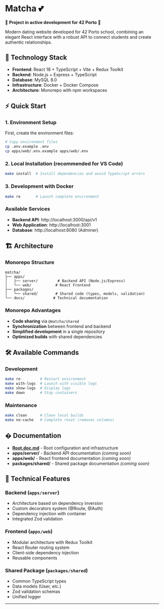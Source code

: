 # Matcha 💕

🚧 **Project in active development for 42 Porto** 🚧

Modern dating website developed for 42 Porto school, combining an elegant React interface with a robust API to connect students and create authentic relationships.

## 🚀 Technology Stack

-   **Frontend**: React 18 + TypeScript + Vite + Redux Toolkit
-   **Backend**: Node.js + Express + TypeScript
-   **Database**: MySQL 8.0
-   **Infrastructure**: Docker + Docker Compose
-   **Architecture**: Monorepo with npm workspaces

## ⚡ Quick Start

### 1. Environment Setup

First, create the environment files:

```bash
# Copy environment files
cp .env.example .env
cp apps/web/.env.example apps/web/.env
```

### 2. Local Installation (recommended for VS Code)

```bash
make install  # Install dependencies and avoid TypeScript errors
```

### 3. Development with Docker

```bash
make re       # Launch complete environment
```

### Available Services

-   **Backend API**: http://localhost:3000/api/v1
-   **Web Application**: http://localhost:3001
-   **Database**: http://localhost:8080 (Adminer)

## 🏗️ Architecture

### Monorepo Structure

```
matcha/
├── apps/
│   ├── server/         # Backend API (Node.js/Express)
│   └── web/           # React Frontend
├── packages/
│   └── shared/        # Shared code (types, models, validation)
└── docs/             # Technical documentation
```

### Monorepo Advantages

-   **Code sharing** via `@matcha/shared`
-   **Synchronization** between frontend and backend
-   **Simplified development** in a single repository
-   **Optimized builds** with shared dependencies

## 🛠️ Available Commands

### Development

```bash
make re         # Restart environment
make with-logs  # Launch with visible logs
make show-logs  # Display logs
make down       # Stop containers
```

### Maintenance

```bash
make clean      # Clean local builds
make no-cache   # Complete reset (removes volumes)
```

## � Documentation

-   **[Root.doc.md](./Root.doc.md)** - Root configuration and infrastructure
-   **apps/server/** - Backend API documentation _(coming soon)_
-   **apps/web/** - React frontend documentation _(coming soon)_
-   **packages/shared/** - Shared package documentation _(coming soon)_

## 🔧 Technical Features

### Backend (`apps/server`)

-   Architecture based on dependency inversion
-   Custom decorators system (@Route, @Auth)
-   Dependency injection with container
-   Integrated Zod validation

### Frontend (`apps/web`)

-   Modular architecture with Redux Toolkit
-   React Router routing system
-   Client-side dependency injection
-   Reusable components

### Shared Package (`packages/shared`)

-   Common TypeScript types
-   Data models (User, etc.)
-   Zod validation schemas
-   Unified logger

---
